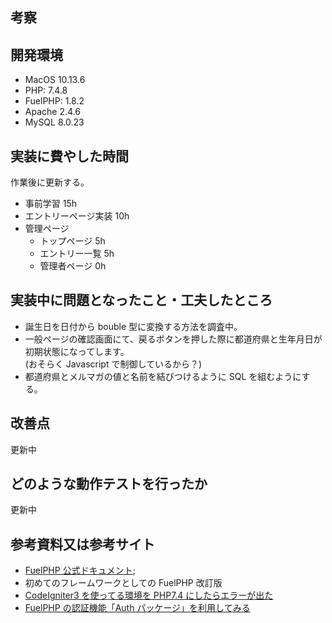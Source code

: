 ## 考察

## 開発環境

- MacOS 10.13.6
- PHP: 7.4.8
- FuelPHP: 1.8.2
- Apache 2.4.6
- MySQL 8.0.23

## 実装に費やした時間

作業後に更新する。

- 事前学習 15h
- エントリーページ実装 10h
- 管理ページ
  - トップページ 5h
  - エントリー一覧 5h
  - 管理者ページ 0h

## 実装中に問題となったこと・工夫したところ

- 誕生日を日付から bouble 型に変換する方法を調査中。
- 一般ページの確認画面にて、戻るボタンを押した際に都道府県と生年月日が初期状態になってします。<br>(おそらく Javascript で制御しているから？)
- 都道府県とメルマガの値と名前を結びつけるように SQL を組むようにする。

## 改善点

更新中

## どのような動作テストを行ったか

更新中

## 参考資料又は参考サイト

- [FuelPHP 公式ドキュメント](http://fuelphp.jp/docs/1.9/);
- 初めてのフレームワークとしての FuelPHP 改訂版
- [CodeIgniter3 を使ってる環境を PHP7.4 にしたらエラーが出た](https://lightwill.hatenablog.com/entry/2020/09/11/151914)
- [FuelPHP の認証機能「Auth パッケージ」を利用してみる](https://helog.jp/framework/fuelphp-auth/)
